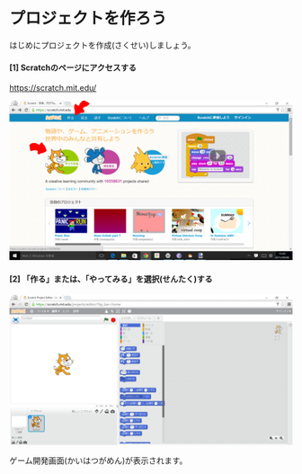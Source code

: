 # プロジェクトを作ろう

はじめにプロジェクトを作成(さくせい)しましょう。

#### [1] Scratchのページにアクセスする
https://scratch.mit.edu/

![](base001_make.png)
　
　　
　　
　　　
　


#### [2] 「作る」または、「やってみる」を選択(せんたく)する

![](base001_make_002.png)

ゲーム開発画面(かいはつがめん)が表示されます。
